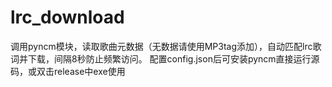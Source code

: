 # lrc_download
调用pyncm模块，读取歌曲元数据（无数据请使用MP3tag添加），自动匹配lrc歌词并下载，间隔8秒防止频繁访问。
配置config.json后可安装pyncm直接运行源码，或双击release中exe使用
